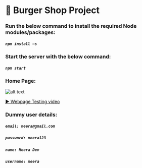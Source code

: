 # 🍔 Burger Shop Project

### Run the below command to install the required Node modules/packages:

##### `npm install –s`

### Start the server with the below command:

##### `npm start`

### Home Page:
![alt text](https://github.com/akhilchandran1/Skillup_Burger_Shop/blob/main/src/assets/home_page.png)

[▶️  Webpage Testing video](https://www.youtube.com/watch?v=0anBXSYx_BQ)

### Dummy user details:
##### `email: meera@gmail.com`
##### `password: meera123`
##### `name: Meera Dev`
##### `username: meera`
